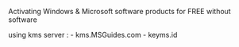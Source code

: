 Activating Windows & Microsoft software products for FREE without software

using kms server : - kms.MSGuides.com
                   - keyms.id
